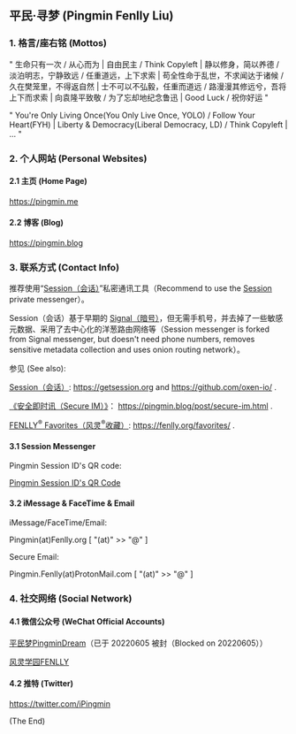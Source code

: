 ## 平民·寻梦 (Pingmin Fenlly Liu)


### 1. 格言/座右铭 (Mottos)

" 生命只有一次 / 从心而为 | 自由民主 / Think Copyleft | 静以修身，简以养德 / 淡泊明志，宁静致远 / 任重道远，上下求索 | 苟全性命于乱世，不求闻达于诸候 / 久在樊笼里，不得返自然 | 士不可以不弘毅，任重而道远 / 路漫漫其修远兮，吾将上下而求索 | 向袁隆平致敬 / 为了忘却地纪念鲁迅 | Good Luck / 祝你好运 "

" You're Only Living Once(You Only Live Once, YOLO) / Follow Your Heart(FYH) | Liberty & Democracy(Liberal Democracy, LD) / Think Copyleft | ... "


### 2. 个人网站 (Personal Websites)

#### 2.1 主页 (Home Page)

https://pingmin.me

#### 2.2 博客 (Blog)

https://pingmin.blog


### 3. 联系方式 (Contact Info)

推荐使用“[Session（会话）](https://getsession.org)”私密通讯工具（Recommend to use the [Session](https://getsession.org) private messenger）。

Session（会话）基于早期的 [Signal（暗号）](https://signal.org)，但无需手机号，并去掉了一些敏感元数据、采用了去中心化的洋葱路由网络等（Session messenger is forked from Signal messenger, but doesn't need phone numbers, removes sensitive metadata collection and uses onion routing network）。

参见 (See also):

  [Session（会话）](https://getsession.org): https://getsession.org and https://github.com/oxen-io/ .

  [《安全即时讯（Secure IM）》](https://pingmin.blog/post/secure-im.html)： https://pingmin.blog/post/secure-im.html .

  [FENLLY<sup>®</sup> Favorites（风灵<sup>®</sup>收藏）](https://fenlly.org/favorites/): https://fenlly.org/favorites/ .

#### 3.1 Session Messenger

Pingmin Session ID's QR code:

  [Pingmin Session ID's QR Code](https://pingmin.me/img/pingmin-qr-codes/session-messenger.png "Pingmin Session ID's QR Code")

<!--
  ![Pingmin Session ID's QR Code](https://pingmin.me/img/pingmin-qr-codes/session-messenger.png "Pingmin Session ID's QR Code")
-->

#### 3.2 iMessage & FaceTime & Email

iMessage/FaceTime/Email:

  Pingmin(at)Fenlly.org  [ "(at)" >> "@" ]

Secure Email:

  Pingmin.Fenlly(at)ProtonMail.com  [ "(at)" >> "@" ]


### 4. 社交网络 (Social Network)

#### 4.1 微信公众号 (WeChat Official Accounts)

[平民梦PingminDream](https://pingmin.me/images/wechat-public.jpg "平民梦PingminDream")（已于 20220605 被封（Blocked on 20220605））

[风灵学园FENLLY](https://pingmin.me/img/fenlly-qr-codes/wechat-official-account-fenlly.jpg "风灵学园FENLLY")

#### 4.2 推特 (Twitter)

https://twitter.com/iPingmin


(The End)

